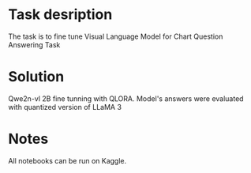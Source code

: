 # Task desription
The task is to fine tune Visual Language Model for Chart Question Answering Task
# Solution
Qwe2n-vl 2B fine tunning with QLORA. Model's answers were evaluated with quantized version of LLaMA 3
# Notes
All notebooks can be run on Kaggle.

